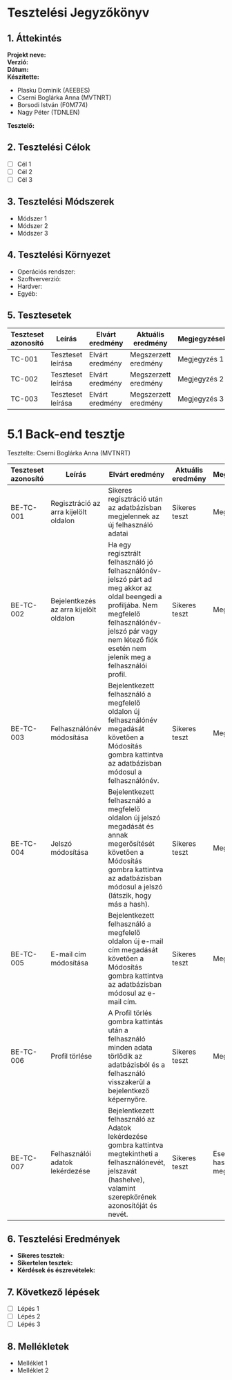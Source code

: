 # Tesztelési Jegyzőkönyv

## 1. Áttekintés

**Projekt neve:**  
**Verzió:**  
**Dátum:**  
**Készítette:** 

+ Plasku Dominik (AEEBES)
+ Cserni Boglárka Anna (MVTNRT)
+ Borsodi István (F0M774)
+ Nagy Péter (TDNLEN)

**Tesztelő:**  

## 2. Tesztelési Célok

- [ ] Cél 1
- [ ] Cél 2
- [ ] Cél 3

## 3. Tesztelési Módszerek

- Módszer 1
- Módszer 2
- Módszer 3

## 4. Tesztelési Környezet

- Operációs rendszer:  
- Szoftververzió:  
- Hardver:  
- Egyéb:  

## 5. Tesztesetek

| Teszteset azonosító | Leírás                       | Elvárt eredmény          | Aktuális eredmény | Megjegyzések  |
|---------------------|-----------------------------|--------------------------|-------------------|---------------|
| TC-001              | Teszteset leírása          | Elvárt eredmény          | Megszerzett eredmény | Megjegyzés 1  |
| TC-002              | Teszteset leírása          | Elvárt eredmény          | Megszerzett eredmény | Megjegyzés 2  |
| TC-003              | Teszteset leírása          | Elvárt eredmény          | Megszerzett eredmény | Megjegyzés 3  |

# 5.1 Back-end tesztje

Tesztelte: Cserni Boglárka Anna (MVTNRT)

| Teszteset azonosító | Leírás                       | Elvárt eredmény          | Aktuális eredmény | Megjegyzések  |
|---------------------|-----------------------------|--------------------------|-------------------|---------------|
| BE-TC-001              | Regisztráció az arra kijelölt oldalon          | Sikeres regisztráció után az adatbázisban megjelennek az új felhasználó adatai          | Sikeres teszt | Megjegyzés 1  |
| BE-TC-002              | Bejelentkezés az arra kijelölt oldalon          | Ha egy regisztrált felhasználó jó felhasználónév-jelszó párt ad meg akkor az oldal beengedi a profiljába. Nem megfelelő felhasználónév-jelszó pár vagy nem létező fiók esetén nem jelenik meg a felhasználói profil.          | Sikeres teszt | Megjegyzés 2  |
| BE-TC-003              | Felhasználónév módosítása          | Bejelentkezett felhasználó a megfelelő oldalon új felhasználónév megadását követően a Módosítás gombra kattintva az adatbázisban módosul a felhasználónév.          | Sikeres teszt | Megjegyzés 3  |
| BE-TC-004              | Jelszó módosítása          | Bejelentkezett felhasználó a megfelelő oldalon új jelszó megadását és annak megerősítését követően a Módosítás gombra kattintva az adatbázisban módosul a jelszó (látszik, hogy más a hash).         | Sikeres teszt | Megjegyzés 4  |
| BE-TC-005              | E-mail cím módosítása          | Bejelentkezett felhasználó a megfelelő oldalon új e-mail cím megadását követően a Módosítás gombra kattintva az adatbázisban módosul az e-mail cím.          | Sikeres teszt | Megjegyzés 5  |
| BE-TC-006              | Profil törlése          | A Profil törlés gombra kattintás után a felhasználó minden adata törlődik az adatbázisból és a felhasználó visszakerül a bejelentkező képernyőre.          | Sikeres teszt | Megjegyzés 6  |
| BE-TC-007              | Felhasználói adatok lekérdezése         | Bejelentkezett felhasználó az Adatok lekérdezése gombra kattintva megtekintheti a felhasználónevét, jelszavát (hashelve), valamint szerepkörének azonosítóját és nevét.          | Sikeres teszt | Esetleg nem hashelt jelszó megjelenítése.  |


## 6. Tesztelési Eredmények

- **Sikeres tesztek:**  
- **Sikertelen tesztek:**  
- **Kérdések és észrevételek:**  

## 7. Következő lépések

- [ ] Lépés 1
- [ ] Lépés 2
- [ ] Lépés 3

## 8. Mellékletek

- Melléklet 1
- Melléklet 2
